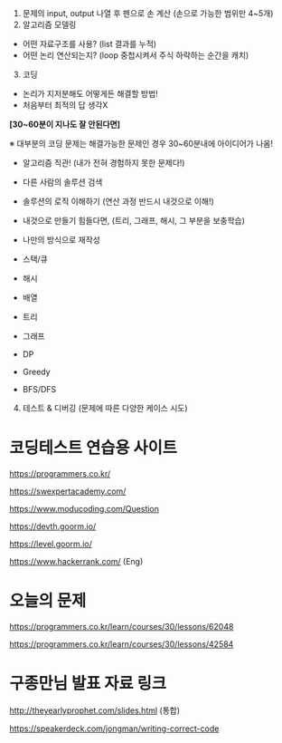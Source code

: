 
1. 문제의 input, output 나열 후 펜으로 손 계산 (손으로 가능한 범위만 4~5개)
2. 알고리즘 모델링
- 어떤 자료구조를 사용? (list 결과를 누적)
- 어떤 논리 연산되는지? (loop 중첩시켜서 주식 하락하는 순간을 캐치)

3. 코딩
- 논리가 지저분해도 어떻게든 해결할 방법!
- 처음부터 최적의 답 생각X

**[30~60분이 지나도 잘 안된다면]**

※ 대부분의 코딩 문제는 해결가능한 문제인 경우 30~60분내에 아이디어가 나옴!
- 알고리즘 직관! (내가 전혀 경험하지 못한 문제다!)
- 다른 사람의 솔루션 검색
- 솔루션의 로직 이해하기 (연산 과정 반드시 내것으로 이해!)
- 내것으로 만들기 힘들다면, (트리, 그래프, 해시, 그 부분을 보충학습)
- 나만의 방식으로 재작성

- 스택/큐
- 해시
- 배열
- 트리 
- 그래프
- DP
- Greedy 
- BFS/DFS

4. 테스트 & 디버깅 (문제에 따른 다양한 케이스 시도)

# 코딩테스트 연습용 사이트

https://programmers.co.kr/

https://swexpertacademy.com/

https://www.moducoding.com/Question

https://devth.goorm.io/

https://level.goorm.io/

https://www.hackerrank.com/ (Eng)


# 오늘의 문제
https://programmers.co.kr/learn/courses/30/lessons/62048

https://programmers.co.kr/learn/courses/30/lessons/42584


# 구종만님 발표 자료 링크

http://theyearlyprophet.com/slides.html (통합)

https://speakerdeck.com/jongman/writing-correct-code


